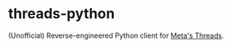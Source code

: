 # threads-python
(Unofficial) Reverse-engineered Python client for [Meta's Threads](https://www.threads.net/).


